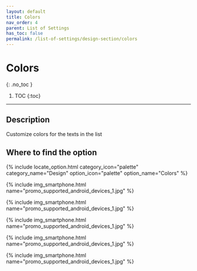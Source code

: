 ```yaml
---
layout: default
title: Colors
nav_order: 4
parent: List of Settings
has_toc: false
permalink: /list-of-settings/design-section/colors
---
```


# Colors
{: .no_toc }

1. TOC
{:toc}

---

## Description
Customize colors for the texts in the list

## Where to find the option
{% include locate_option.html category_icon="palette" category_name="Design" option_icon="palette" option_name="Colors" %}

{% include img_smartphone.html name="promo_supported_android_devices_1.jpg" %}

{% include img_smartphone.html name="promo_supported_android_devices_1.jpg" %}

{% include img_smartphone.html name="promo_supported_android_devices_1.jpg" %}

{% include img_smartphone.html name="promo_supported_android_devices_1.jpg" %}

{% include img_smartphone.html name="promo_supported_android_devices_1.jpg" %}